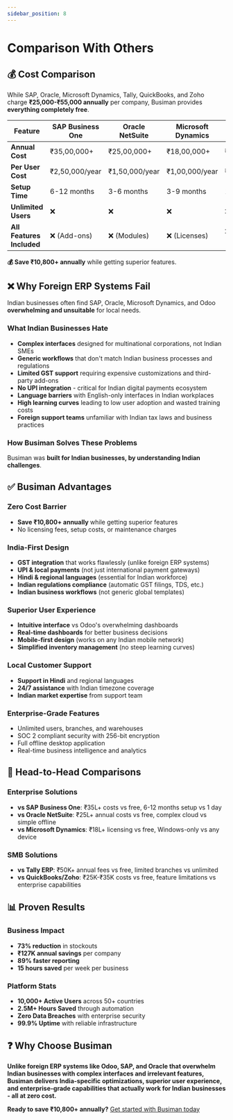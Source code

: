 ```yaml
---
sidebar_position: 8
---
```


# Comparison With Others

## 💰 Cost Comparison

While SAP, Oracle, Microsoft Dynamics, Tally, QuickBooks, and Zoho charge **₹25,000-₹55,000 annually** per company, Busiman provides **everything completely free**.

| **Feature**               | **SAP Business One** | **Oracle NetSuite** | **Microsoft Dynamics** | **Tally ERP** | **Busiman** |
| ------------------------- | -------------------- | ------------------- | ---------------------- | ------------- | ----------- |
| **Annual Cost**           | ₹35,00,000+          | ₹25,00,000+         | ₹18,00,000+            | ₹50,000+      | **₹0**      |
| **Per User Cost**         | ₹2,50,000/year       | ₹1,50,000/year      | ₹1,00,000/year         | ₹5,000/year   | **Free**    |
| **Setup Time**            | 6-12 months          | 3-6 months          | 3-9 months             | 1-3 months    | **1 day**   |
| **Unlimited Users**       | ❌                   | ❌                  | ❌                     | ❌            | ✅          |
| **All Features Included** | ❌ (Add-ons)         | ❌ (Modules)        | ❌ (Licenses)          | ❌ (Versions) | ✅          |

**💰 Save ₹10,800+ annually** while getting superior features.

## ❌ Why Foreign ERP Systems Fail

Indian businesses often find SAP, Oracle, Microsoft Dynamics, and Odoo **overwhelming and unsuitable** for local needs.

### What Indian Businesses Hate

- **Complex interfaces** designed for multinational corporations, not Indian SMEs
- **Generic workflows** that don't match Indian business processes and regulations
- **Limited GST support** requiring expensive customizations and third-party add-ons
- **No UPI integration** - critical for Indian digital payments ecosystem
- **Language barriers** with English-only interfaces in Indian workplaces
- **High learning curves** leading to low user adoption and wasted training costs
- **Foreign support teams** unfamiliar with Indian tax laws and business practices

### How Busiman Solves These Problems

Busiman was **built for Indian businesses, by understanding Indian challenges**.

## ✅ Busiman Advantages

### Zero Cost Barrier

- **Save ₹10,800+ annually** while getting superior features
- No licensing fees, setup costs, or maintenance charges

### India-First Design

- **GST integration** that works flawlessly (unlike foreign ERP systems)
- **UPI & local payments** (not just international payment gateways)
- **Hindi & regional languages** (essential for Indian workforce)
- **Indian regulations compliance** (automatic GST filings, TDS, etc.)
- **Indian business workflows** (not generic global templates)

### Superior User Experience

- **Intuitive interface** vs Odoo's overwhelming dashboards
- **Real-time dashboards** for better business decisions
- **Mobile-first design** (works on any Indian mobile network)
- **Simplified inventory management** (no steep learning curves)

### Local Customer Support

- **Support in Hindi** and regional languages
- **24/7 assistance** with Indian timezone coverage
- **Indian market expertise** from support team

### Enterprise-Grade Features

- Unlimited users, branches, and warehouses
- SOC 2 compliant security with 256-bit encryption
- Full offline desktop application
- Real-time business intelligence and analytics

## 🏢 Head-to-Head Comparisons

### Enterprise Solutions

- **vs SAP Business One**: ₹35L+ costs vs free, 6-12 months setup vs 1 day
- **vs Oracle NetSuite**: ₹25L+ annual costs vs free, complex cloud vs simple offline
- **vs Microsoft Dynamics**: ₹18L+ licensing vs free, Windows-only vs any device

### SMB Solutions

- **vs Tally ERP**: ₹50K+ annual fees vs free, limited branches vs unlimited
- **vs QuickBooks/Zoho**: ₹25K-₹35K costs vs free, feature limitations vs enterprise capabilities

## 📊 Proven Results

### Business Impact

- **73% reduction** in stockouts
- **₹127K annual savings** per company
- **89% faster reporting**
- **15 hours saved** per week per business

### Platform Stats

- **10,000+ Active Users** across 50+ countries
- **2.5M+ Hours Saved** through automation
- **Zero Data Breaches** with enterprise security
- **99.9% Uptime** with reliable infrastructure

## ❓ Why Choose Busiman

**Unlike foreign ERP systems like Odoo, SAP, and Oracle that overwhelm Indian businesses with complex interfaces and irrelevant features, Busiman delivers India-specific optimizations, superior user experience, and enterprise-grade capabilities that actually work for Indian businesses - all at zero cost.**

**Ready to save ₹10,800+ annually?** [Get started with Busiman today](https://busiman.in/auth/login)
